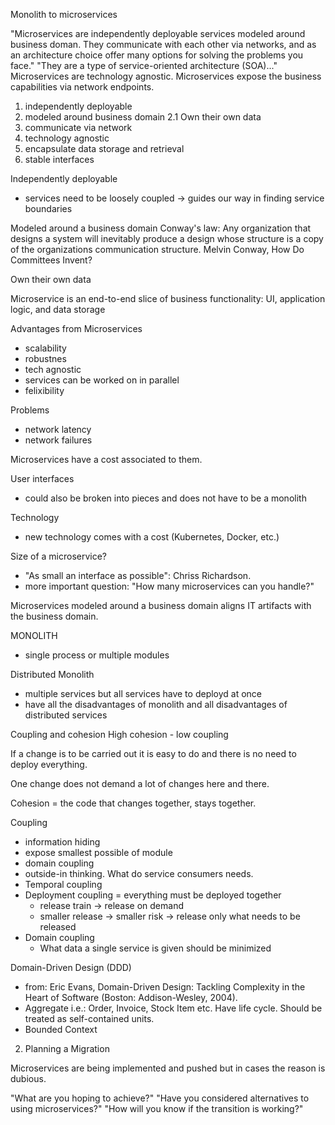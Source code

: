 Monolith to microservices

"Microservices are independently deployable services modeled around business doman. They communicate with each other via networks, and as an architecture choice offer many options for solving the problems you face."
"They are a type of service-oriented architecture (SOA)..."
Microservices are technology agnostic.
Microservices expose the business capabilities via network endpoints.

1. independently deployable
2. modeled around business domain
2.1 Own their own data
3. communicate via network
4. technology agnostic
5. encapsulate data storage and retrieval
6. stable interfaces

Independently deployable
- services need to be loosely coupled
-> guides our way in finding service boundaries

Modeled around a business domain
Conway's law: Any organization that designs a system will inevitably produce a design whose structure is a copy of the organizations communication structure.
Melvin Conway, How Do Committees Invent?

Own their own data

Microservice is an end-to-end slice of business functionality: UI, application logic, and data storage

Advantages from Microservices
- scalability
- robustnes
- tech agnostic
- services can be worked on in parallel
- felixibility

Problems
- network latency
- network failures

Microservices have a cost associated to them.

User interfaces
- could also be broken into pieces and does not have to be a monolith

Technology
- new technology comes with a cost (Kubernetes, Docker, etc.)

Size of a microservice?
- "As small an interface as possible": Chriss Richardson.
- more important question: "How many microservices can you handle?"

Microservices modeled around a business domain aligns IT artifacts with the business domain.

MONOLITH
- single process or multiple modules

Distributed Monolith
- multiple services but all services have to deployd at once
- have all the disadvantages of monolith and all disadvantages of distributed services

Coupling and cohesion
High cohesion - low coupling

If a change is to be carried out it is easy to do and there is no need to deploy everything.

One change does not demand a lot of changes here and there.

Cohesion = the code that changes together, stays together.

Coupling
- information hiding
- expose smallest possible of module
- domain coupling
- outside-in thinking. What do service consumers needs.
- Temporal coupling 
- Deployment coupling = everything must be deployed together
    - release train -> release on demand
    - smaller release -> smaller risk
    -> release only what needs to be released
- Domain coupling 
    - What data a single service is given should be minimized

Domain-Driven Design (DDD)
- from:
    Eric Evans, Domain-Driven Design: Tackling Complexity in the Heart of Software (Boston: Addison-Wesley, 2004).
- Aggregate i.e.: Order, Invoice, Stock Item etc. Have life cycle. Should be treated as self-contained units.
- Bounded Context 


2. Planning a Migration

Microservices are being implemented and pushed but in cases the reason is dubious.

"What are you hoping to achieve?"
"Have you considered alternatives to using microservices?"
"How will you know if the transition is working?"









